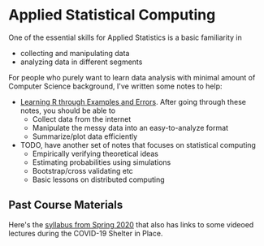 # Applied Statistical Computing

One of the essential skills for Applied Statistics is a basic familiarity in
- collecting and manipulating data
- analyzing data in different segments

For people who purely want to learn data analysis with minimal amount of
Computer Science background, I've written some notes to help:
- [Learning R through Examples and Errors](lectures/learning_r_intro.md). After
  going through these notes, you should be able to
  - Collect data from the internet
  - Manipulate the messy data into an easy-to-analyze format
  - Summarize/plot data efficiently
- TODO, have another set of notes that focuses on statistical computing
  - Empirically verifying theoretical ideas
  - Estimating probabilities using simulations
  - Bootstrap/cross validating etc
  - Basic lessons on distributed computing

## Past Course Materials

Here's the [syllabus from Spring 2020](syllabus.md) that also has links to
some videoed lectures during the COVID-19 Shelter in Place.

